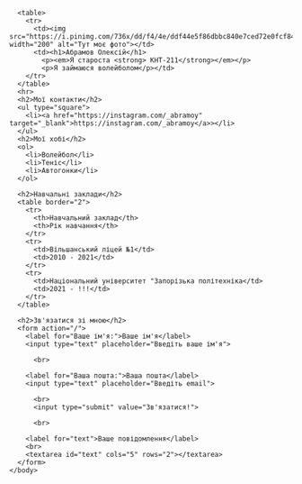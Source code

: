 <!DOCTYPE html>
  <html>
    <head>
      <meta charset="UTF-8"/>
      <title>Olexiy CV</title>
    </head>
    <body>

      <table>
        <tr>
          <td><img src="https://i.pinimg.com/736x/dd/f4/4e/ddf44e5f86dbbc840e7ced72e0fcf840.jpg" width="200" alt="Тут моє фото"></td>
          <td><h1>Абрамов Олексій</h1>
            <p><em>Я староста <strong> КНТ-211</strong></em></p>
            <p>Я займаюся волейболом</p></td>
        </tr>
      </table>
      <hr>
      <h2>Мої контакти</h2>
      <ul type="square"> 
        <li><a href="https://instagram.com/_abramoy" target="_blank">https://instagram.com/_abramoy</a>></li>
      </ul>
      <h2>Мої хобі</h2>
      <ol>
        <li>Волейбол</li>
        <li>Теніс</li>
        <li>Автогонки</li>
      </ol>

      <h2>Навчальні заклади</h2>
      <table border="2">
        <tr>
          <th>Навчальний заклад</th>
          <th>Рік навчання</th>
        </tr>
        <tr>
          <td>Вільшанський ліцей №1</td>
          <td>2010 - 2021</td>
        </tr>
        <tr>
          <td>Національний університет "Запорізька політехніка</td>
          <td>2021 - !!!</td>
        </tr>
      </table>

      <h2>Зв'язатися зі мною</h2>
      <form action="/">
        <label for="Ваше ім'я:">Ваше ім'я</label>
        <input type="text" placeholder="Введіть ваше ім'я">

          <br>

        <label for="Ваша пошта:">Ваша пошта</label>
        <input type="text" placeholder="Введіть email">

          <br>
          <input type="submit" value="Зв'язатися!">

          <br>

        <label for="text">Ваше повідомлення</label>
        <br>
        <textarea id="text" cols="5" rows="2"></textarea>
      </form>
    </body>
</html>
